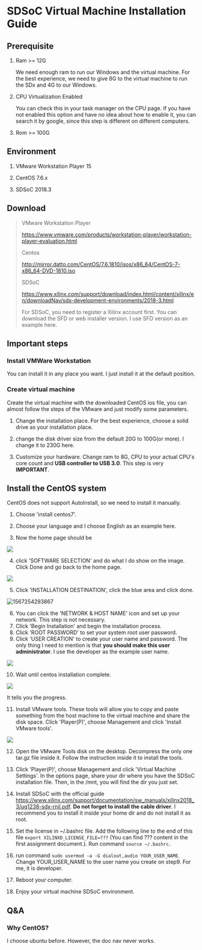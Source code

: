# SDSoC Virtual Machine Installation Guide

## Prerequisite

1. Ram >= 12G

   We need enough ram to run our Windows and the virtual machine. For the best experience, we need to give 8G to the virtual machine to run the SDx and 4G to our Windows.

2. CPU Virtualization Enabled

   You can check this in your task manager on the CPU page. If you have not enabled this option and have no idea about how to enable it, you can search it by google, since this step is different on different computers.

3. Rom >= 100G

## Environment

1. VMware Workstation Player 15

2. CentOS 7.6.x

3. SDSoC 2018.3

## Download

> VMware Workstation Player
>
> https://www.vmware.com/products/workstation-player/workstation-player-evaluation.html
>
> Centos
>
> http://mirror.datto.com/CentOS/7.6.1810/isos/x86_64/CentOS-7-x86_64-DVD-1810.iso
>
> SDSoC
>
> https://www.xilinx.com/support/download/index.html/content/xilinx/en/downloadNav/sdx-development-environments/2018-3.html
>
> For SDSoC, you need to register a Xilinx account first. You can download the SFD or web installer version. I use SFD version as an example here.

## Important steps

### Install VMWare Workstation

You can install it in any place you want. I just install it at the default position.

### Create virtual machine

Create the virtual machine with the downloaded CentOS ios file, you can almost follow the steps of the VMware and just modify some parameters.

1. Change the installation place. For the best experience, choose a solid drive as your installation place. 

2. change the disk driver size from the default 20G to 100G(or more). I change it to 230G here.

3. Customize your hardware. Change ram to 8G, CPU to your actual CPU's core count and **USB controller to USB 3.0**. This step is very **IMPORTANT**.

## Install the CentOS system

CentOS does not support AutoInstall, so we need to install it manually.

1. Choose 'install centos7'.

2. Choose your language and I choose English as an example here.
3. Now the home page should be

![](https://raw.githubusercontent.com/zequyou/Gallery/master/img/20190831082050.png)

4. click 'SOFTWARE SELECTION' and do what I do show on the image. Click Done and go back to the home page.

![](https://raw.githubusercontent.com/zequyou/Gallery/master/img/20190831082304.png)

5. Click 'INSTALLATION DESTINATION', click the blue area and click done.

![1567254293867](C:\Users\zequy\AppData\Roaming\Typora\typora-user-images\1567254293867.png)

6. You can click the 'NETWORK & HOST NAME' icon and set up your network. This step is not necessary.
7. Click 'Begin Installation' and begin the installation process.
8. Click 'ROOT PASSWORD' to set your system root user password.
9. Click 'USER CREATION' to create your user name and password. The only thing I need to mention is that **you should make this user administrator**. I use the developer as the example user name.

![](https://raw.githubusercontent.com/zequyou/Gallery/master/img/20190831082800.png)

10. Wait until centos installation complete.

![](https://raw.githubusercontent.com/zequyou/Gallery/master/img/20190831082955.png)

It tells you the progress.

11. Install VMware tools. These tools will allow you to copy and paste something from the host machine to the virtual machine and share the disk space. Click 'Player(P)', choose Management and click 'Install VMware tools'.

![](https://raw.githubusercontent.com/zequyou/Gallery/master/img/20190831083810.png)

12. Open the VMware Tools disk on the desktop. Decompress the only one tar.gz file inside it. Follow the instruction inside it to install the tools.
13. Click 'Player(P)', choose Management and click 'Virtual Machine Settings'. In the options page, share your dir where you have the SDSoC installation file. Then, in the /mnt, you will find the dir you just set.
14. Install SDSoC with the official guide https://www.xilinx.com/support/documentation/sw_manuals/xilinx2018_3/ug1238-sdx-rnil.pdf. **Do not forget to install the cable driver**. I recommend you to install it inside your home dir and do not install it as root.
15. Set the license in ~/.bashrc file. Add the following line to the end of this file  ```export XILINXD_LICENSE_FILE=???``` (You can find ??? content in the first assignment document.).  Run command ```source ~/.bashrc```.

16. run command ```sudo usermod -a -G dialout,audio YOUR_USER_NAME```. Change YOUR_USER_NAME to the user name you create on step9. For me, it is developer.
17. Reboot your computer.
18. Enjoy your virtual machine SDSoC environment.

## Q&A

### Why CentOS?

I choose ubuntu before. However, the doc nav never works.



